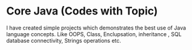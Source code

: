 # Core Java (Codes with Topic)
I have created simple projects which demonstrates the best use of Java language concepts. Like OOPS, Class, Enclupsation, inheritance , SQL database connectivity, Strings operations etc.
